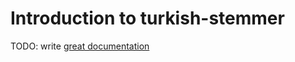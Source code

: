 # Introduction to turkish-stemmer

TODO: write [great documentation](http://jacobian.org/writing/great-documentation/what-to-write/)

